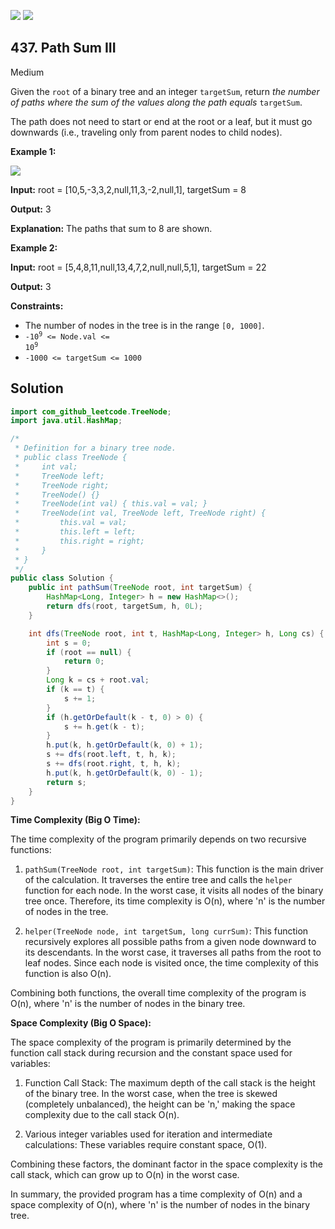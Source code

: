 [![](https://img.shields.io/github/stars/javadev/LeetCode-in-Java?label=Stars&style=flat-square)](https://github.com/javadev/LeetCode-in-Java)
[![](https://img.shields.io/github/forks/javadev/LeetCode-in-Java?label=Fork%20me%20on%20GitHub%20&style=flat-square)](https://github.com/javadev/LeetCode-in-Java/fork)

## 437\. Path Sum III

Medium

Given the `root` of a binary tree and an integer `targetSum`, return _the number of paths where the sum of the values along the path equals_ `targetSum`.

The path does not need to start or end at the root or a leaf, but it must go downwards (i.e., traveling only from parent nodes to child nodes).

**Example 1:**

![](https://assets.leetcode.com/uploads/2021/04/09/pathsum3-1-tree.jpg)

**Input:** root = [10,5,-3,3,2,null,11,3,-2,null,1], targetSum = 8

**Output:** 3

**Explanation:** The paths that sum to 8 are shown. 

**Example 2:**

**Input:** root = [5,4,8,11,null,13,4,7,2,null,null,5,1], targetSum = 22

**Output:** 3 

**Constraints:**

*   The number of nodes in the tree is in the range `[0, 1000]`.
*   <code>-10<sup>9</sup> <= Node.val <= 10<sup>9</sup></code>
*   `-1000 <= targetSum <= 1000`

## Solution

```java
import com_github_leetcode.TreeNode;
import java.util.HashMap;

/*
 * Definition for a binary tree node.
 * public class TreeNode {
 *     int val;
 *     TreeNode left;
 *     TreeNode right;
 *     TreeNode() {}
 *     TreeNode(int val) { this.val = val; }
 *     TreeNode(int val, TreeNode left, TreeNode right) {
 *         this.val = val;
 *         this.left = left;
 *         this.right = right;
 *     }
 * }
 */
public class Solution {
    public int pathSum(TreeNode root, int targetSum) {
        HashMap<Long, Integer> h = new HashMap<>();
        return dfs(root, targetSum, h, 0L);
    }

    int dfs(TreeNode root, int t, HashMap<Long, Integer> h, Long cs) {
        int s = 0;
        if (root == null) {
            return 0;
        }
        Long k = cs + root.val;
        if (k == t) {
            s += 1;
        }
        if (h.getOrDefault(k - t, 0) > 0) {
            s += h.get(k - t);
        }
        h.put(k, h.getOrDefault(k, 0) + 1);
        s += dfs(root.left, t, h, k);
        s += dfs(root.right, t, h, k);
        h.put(k, h.getOrDefault(k, 0) - 1);
        return s;
    }
}
```

**Time Complexity (Big O Time):**

The time complexity of the program primarily depends on two recursive functions:

1. `pathSum(TreeNode root, int targetSum)`: This function is the main driver of the calculation. It traverses the entire tree and calls the `helper` function for each node. In the worst case, it visits all nodes of the binary tree once. Therefore, its time complexity is O(n), where 'n' is the number of nodes in the tree.

2. `helper(TreeNode node, int targetSum, long currSum)`: This function recursively explores all possible paths from a given node downward to its descendants. In the worst case, it traverses all paths from the root to leaf nodes. Since each node is visited once, the time complexity of this function is also O(n).

Combining both functions, the overall time complexity of the program is O(n), where 'n' is the number of nodes in the binary tree.

**Space Complexity (Big O Space):**

The space complexity of the program is primarily determined by the function call stack during recursion and the constant space used for variables:

1. Function Call Stack: The maximum depth of the call stack is the height of the binary tree. In the worst case, when the tree is skewed (completely unbalanced), the height can be 'n,' making the space complexity due to the call stack O(n).

2. Various integer variables used for iteration and intermediate calculations: These variables require constant space, O(1).

Combining these factors, the dominant factor in the space complexity is the call stack, which can grow up to O(n) in the worst case.

In summary, the provided program has a time complexity of O(n) and a space complexity of O(n), where 'n' is the number of nodes in the binary tree.
